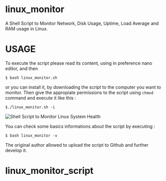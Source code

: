 # linux_monitor
A Shell Script to Monitor Network, Disk Usage, Uptime, Load Average and RAM
usage in Linux. 

# USAGE

To execute the script please read its content, using in preference nano editor, and then 

```
$ bash linux_monitor.sh 
```
or you can install it, by downloading the script to the computer you want to monitor. Then give the appropiate permissions to the script using ```chmod``` command  and execute it like this : 
```
$./linux_monitor.sh -i
```

![Shell Script to Monitor Linux System Health](http://www.tecmint.com/wp-content/uploads/2015/05/Linux-Health-Monitoring.png "Shell Script to Monitor Linux System Health")

You can check some basics informations about the script by executing : 
```
$ bash linux_monitor -v
```

The original author allowed to upload the script to Github and further develop it.
# linux_monitor_script
